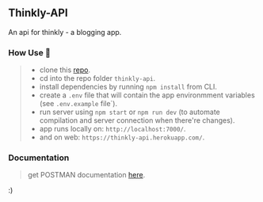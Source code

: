 ## Thinkly-API

An api for thinkly - a blogging app.

### How Use 🚀

> - clone this [repo](https://github.com/AmosSpark/Thinkly). <br>
> - cd into the repo folder `thinkly-api`. <br>
> - install dependencies by running `npm install` from CLI. <br>
> - create a `.env` file that will contain the app environmment variables (see `.env.example` file`). <br>
> - run server using `npm start` or `npm run dev` (to automate compilation and server connection when there're changes). <br>
> - app runs locally on: `http://localhost:7000/`. <br>
> - and on web: `https://thinkly-api.herokuapp.com/`.

### Documentation

> get POSTMAN documentation [here](https://documenter.getpostman.com/view/10431360/Uyr5nyug). <br>

:)
